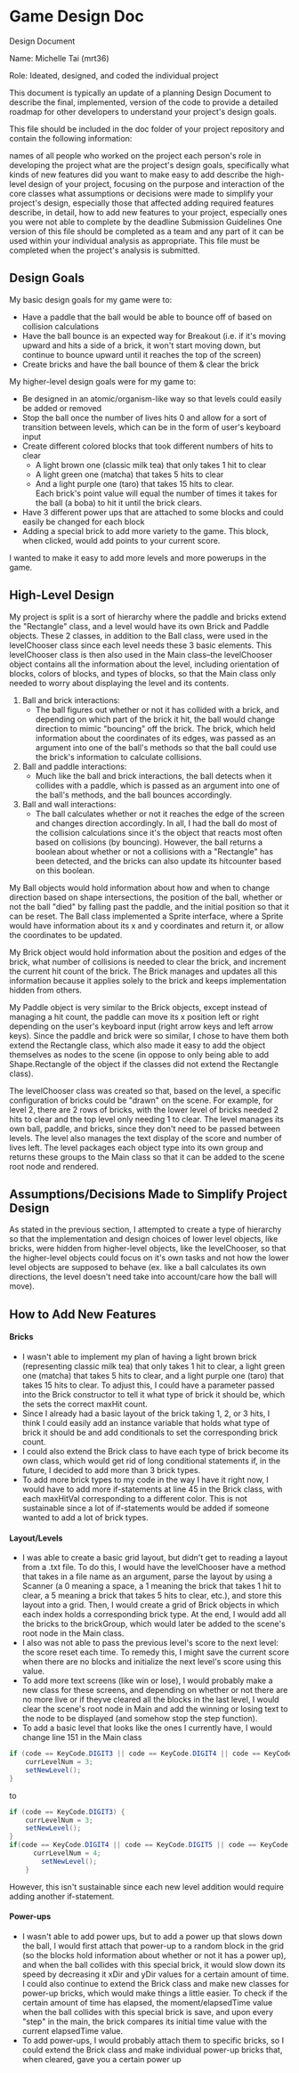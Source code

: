 Game Design Doc
====

Design Document

Name: Michelle Tai (mrt36)

Role: Ideated, designed, and coded the individual project

This document is typically an update of a planning Design Document to describe the final, implemented, version of the code to provide a detailed roadmap for other developers to understand your project's design goals.

This file should be included in the doc folder of your project repository and contain the following information:

names of all people who worked on the project
each person's role in developing the project
what are the project's design goals, specifically what kinds of new features did you want to make easy to add
describe the high-level design of your project, focusing on the purpose and interaction of the core classes
what assumptions or decisions were made to simplify your project's design, especially those that affected adding required features
describe, in detail, how to add new features to your project, especially ones you were not able to complete by the deadline
Submission Guidelines
One version of this file should be completed as a team and any part of it can be used within your individual analysis as appropriate.
This file must be completed when the project's analysis is submitted.

## Design Goals
My basic design goals for my game were to:
* Have a paddle that the ball would be able to bounce off of based on collision calculations
* Have the ball bounce is an expected way for Breakout (i.e. if it's moving upward and hits a side of a brick, it won't start moving down, 
but continue to bounce upward until it reaches the top of the screen)
* Create bricks and have the ball bounce of them & clear the brick

My higher-level design goals were for my game to:
* Be designed in an atomic/organism-like way so that levels could easily be added or removed
* Stop the ball once the number of lives hits 0 and allow for a sort of transition between levels, which can be in the form of user's
keyboard input
* Create different colored blocks that took different numbers of hits to clear 
    * A light brown one (classic milk tea) that only takes 1 hit to clear
    * A light green one (matcha) that takes 5 hits to clear
    * And a light purple one (taro) that takes 15 hits to clear.  
Each brick's point value will equal the number of times it takes for the ball (a boba) to hit it until 
the brick clears. 
* Have 3 different power ups that are attached to some blocks and could easily be changed for each block
* Adding a special brick to add more variety to the game. This block, when clicked, would add points to your current score.

I wanted to make it easy to add more levels and more powerups in the game. 

## High-Level Design 
My project is split is a sort of hierarchy where the paddle and bricks extend the "Rectangle" class, and a level would have its
own Brick and Paddle objects. These 2 classes, in addition to the Ball class, were used in the levelChooser class since each level needs 
these 3 basic elements. This levelChooser class is then also used in the Main class–the levelChooser object contains all the information
about the level, including orientation of blocks, colors of blocks, and types of blocks, so that the Main class only needed to worry about displaying
the level and its contents.  
1) Ball and brick interactions:  
    * The ball figures out whether or not it has collided with a brick, and depending on which part of the brick it hit, the ball would change
    direction to mimic "bouncing" off the brick. The brick, which held information about the coordinates of its edges, was passed as an argument into 
    one of the ball's methods so that the ball could use the brick's information to calculate collisions. 
2) Ball and paddle interactions: 
    * Much like the ball and brick interactions, the ball detects when it collides with a paddle, which is passed as an argument into one of the ball's
    methods, and the ball bounces accordingly. 
3) Ball and wall interactions: 
    * The ball calculates whether or not it reaches the edge of the screen and changes direction accordingly.
In all, I had the ball do most of the collision calculations since it's the object that reacts most often based on collisions (by bouncing). However, the ball
returns a boolean about whether or not a collisions with a "Rectangle" has been detected, and the bricks can also update its hitcounter based on this boolean.  

My Ball objects would hold information about how and when to change direction based on shape intersections, the position of the ball, whether or not the ball "died" 
by falling past the paddle, and the initial position so that it can be reset. The Ball class implemented a Sprite interface, where a Sprite
would have information about its x and y coordinates and return it, or allow the coordinates to be updated. 

My Brick object would hold information about the position and edges of the brick, what number of collisions is needed to clear the brick, and increment the current hit count of the 
brick. The Brick manages and updates all this information because it applies solely to the brick and keeps implementation hidden from others. 

My Paddle object is very similar to the Brick objects, except instead of managing a hit count, the paddle can move its x position left or right depending
on the user's keyboard input (right arrow keys and left arrow keys). Since the paddle and brick were so similar, I chose to have them both extend the Rectangle class, 
which also made it easy to add the object themselves as nodes to the scene (in oppose to only being able to add Shape.Rectangle of the object if the classes did not 
extend the Rectangle class).

The levelChooser class was created so that, based on the level, a specific configuration of bricks could be "drawn" on the scene. For example, for level 2, there are 2 rows of
bricks, with the lower level of bricks needed 2 hits to clear and the top level only needing 1 to clear. The level manages its own ball, paddle, and bricks, since they
don't need to be passed between levels. The level also manages the text display of the score and number of lives left. The level packages each object type into its own group and returns
these groups to the Main class so that it can be added to the scene root node and rendered.

## Assumptions/Decisions Made to Simplify Project Design 
As stated in the previous section, I attempted to create a type of hierarchy so that the implementation and design choices of lower level objects, like bricks, were hidden from
higher-level objects, like the levelChooser, so that the higher-level objects could focus on it's own tasks and not how the lower level objects are supposed to behave (ex. like a ball
calculates its own directions, the level doesn't need take into account/care how the ball will move).

## How to Add New Features
#### Bricks
* I wasn't able to implement my plan of having a light brown brick (representing classic milk tea) that only takes 1 hit to clear,
 a light green one (matcha) that takes 5 hits to clear, and a light purple one (taro) that takes 15 hits to clear. To adjust this, I could have a
 parameter passed into the Brick constructor to tell it what type of brick it should be, which the sets the correct maxHit count. 
* Since I already had a basic layout of the brick taking 1, 2, or 3 hits, I think I could easily add an instance variable that holds what type of brick it
should be and add conditionals to set the corresponding brick count. 
* I could also extend the Brick class to have each type of brick become its own class, which would get rid of long conditional statements if, in the future, I decided
to add more than 3 brick types.
* To add more brick types to my code in the way I have it right now, I would have to add more if-statements at line 45 in the Brick class, with each
maxHitVal corresponding to a different color. This is not sustainable since a lot of if-statements would be added if someone wanted to add a lot of brick types. 
    
#### Layout/Levels                                                         
* I was able to create a basic grid layout, but didn't get to reading a layout from a .txt file. To do this, I would have the levelChooser have a method that takes in a file
name as an argument, parse the layout by using a Scanner (a 0 meaning a space, a 1 meaning the brick that takes 1 hit to clear, a 5 meaning a brick that takes 5 hits to clear, etc.), and store this
layout into a grid. Then, I would create a grid of Brick objects in which each index holds a corresponding brick type. At the end, I would add all the bricks to the brickGroup, which would later
be added to the scene's root node in the Main class. 
* I also was not able to pass the previous level's score to the next level: the score reset each time. To remedy this, I might save the current score when there are no blocks and initialize the next level's score
using this value.
* To add more text screens (like win or lose), I would probably make a new class for these screens, and depending on whether or not there are no more live or if theyve cleared all the blocks in the last level, 
I would clear the scene's root node in Main and add the winning or losing text to the node to be displayed (and somehow stop the step function).
* To add a basic level that looks like the ones I currently have, I would change line 151 in the Main class
 ```java
 if (code == KeyCode.DIGIT3 || code == KeyCode.DIGIT4 || code == KeyCode.DIGIT5 || code == KeyCode.DIGIT6 || code == KeyCode.DIGIT7 || code == KeyCode.DIGIT8 || code == KeyCode.DIGIT9) {
     currLevelNum = 3;
     setNewLevel();
 }
 ```
 to 
 ```java
 if (code == KeyCode.DIGIT3) {
     currLevelNum = 3;
     setNewLevel();
 } 
 if(code == KeyCode.DIGIT4 || code == KeyCode.DIGIT5 || code == KeyCode.DIGIT6 || code == KeyCode.DIGIT7 || code == KeyCode.DIGIT8 || code == KeyCode.DIGIT9))
       currLevelNum = 4;
         setNewLevel();
     } 
 ```
However, this isn't sustainable since each new level addition would require adding another if-statement. 

#### Power-ups
* I wasn't able to add power ups, but to add a power up that slows down the ball, I would first attach that power-up to a random block in the grid (so the blocks hold information about whether or not it
has a power up), and when the ball collides with this special brick, it would slow down its speed by decreasing it xDir and yDir values for a certain amount of time. I could also continue to extend the Brick class and 
make new classes for power-up bricks, which would make things a little easier. To check if the certain amount of time has
elapsed, the moment/elapsedTime value when the ball collides with this special brick is save, and upon every "step" in the main, the brick compares its initial time value with the current elapsedTime value.  
* To add power-ups, I would probably attach them to specific bricks, so I could extend the Brick class and make individual power-up bricks that, when cleared, gave you a certain power up

